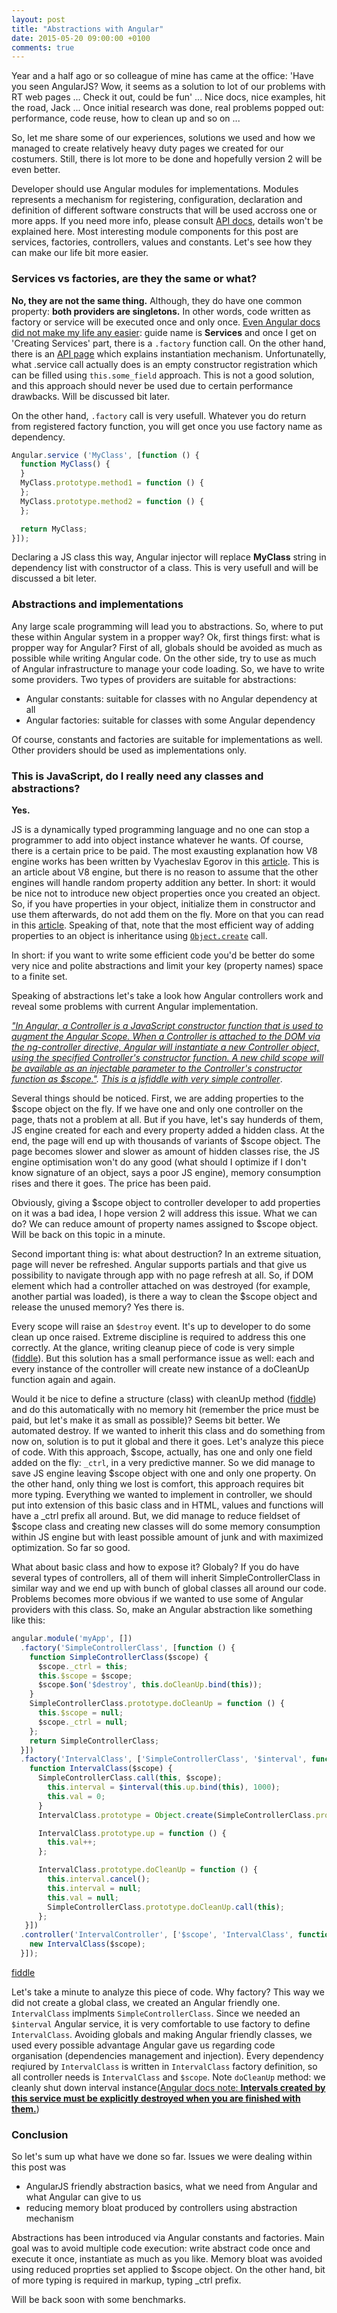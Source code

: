 ```yaml
---
layout: post
title: "Abstractions with Angular"
date: 2015-05-20 09:00:00 +0100
comments: true
---
```


Year and a half ago or so colleague of mine has came at the office: 'Have you seen AngularJS? Wow, it seems as a solution to lot of our problems with RT web pages ... Check it out, could be fun' ...
Nice docs, nice examples, hit the road, Jack ... Once initial research was done, real problems popped out: performance, code reuse, how to clean up and so on ...

So, let me share some of our experiences, solutions we used and how we managed to create relatively heavy duty pages we created for our costumers. Still, there is lot more to be done and hopefully version 2 will be even better.

Developer should use Angular modules for implementations. Modules represents a mechanism for registering, configuration, declaration and definition of different software constructs that will be used accross one or more apps. If you need more info, please consult [API docs](https://docs.angularjs.org/api/ng/type/angular.Module), details won't be explained here. Most interesting module components for this post are services, factories, controllers, values and constants. Let's see how they can make our life bit more easier.


### Services vs factories, are they the same or what?


**No, they are not the same thing.** Although, they do have one common property: **both providers are singletons.** In other words, code written as factory or service will be executed once and only once. [Even Angular docs did not make my life any easier](https://docs.angularjs.org/guide/services): guide name is **Services** and once I get on 'Creating Services' part, there is a ```.factory``` function call. On the other hand, there is an [API page](https://docs.angularjs.org/api/auto/service/$provide#service) which explains instantiation mechanism. Unfortunatelly, what .service call actually does is an empty constructor registration which can be filled using ```this.some_field``` approach. This is not a good solution, and this approach should never be used due to certain performance drawbacks. Will be discussed bit later.

On the other hand, ```.factory``` call is very usefull. Whatever you do return from registered factory function, you will get once you use factory name as dependency.

```javascript
Angular.service ('MyClass', [function () {
  function MyClass() {
  }
  MyClass.prototype.method1 = function () {
  };
  MyClass.prototype.method2 = function () {
  };

  return MyClass;
}]);
```

Declaring a JS class this way, Angular injector will replace **MyClass** string in dependency list with constructor of a class. This is very usefull and will be discussed a bit leter.


### Abstractions and implementations


Any large scale programming will lead you to abstractions. So, where to put these within Angular system in a propper way? Ok, first things first: what is propper way for Angular? First of all, globals should be avoided as much as possible while writing Angular code. On the other side, try to use as much of Angular infrastructure to manage your code loading. So, we have to write some providers.
Two types of providers are suitable for abstractions:

- Angular constants: suitable for classes with no Angular dependency at all
- Angular factories: suitable for classes with some Angular dependency

Of course, constants and factories are suitable for implementations as well. Other providers should be used as implementations only.


### This is JavaScript, do I really need any classes and abstractions?


**Yes.**

JS is a dynamically typed programming language and no one can stop a programmer to add into object instance whatever he wants. Of course, there is a certain price to be paid. The most exausting explanation how V8 engine works has been written by Vyacheslav Egorov in this [article](http://mrale.ph/blog/2014/07/30/constructor-vs-objectcreate.html). This is an article about V8 engine, but there is no reason to assume that the other engines will handle random property addition any better. In short: it would be nice not to introduce new object properties once you created an object. So, if you have properties in your object, initialize them in constructor and use them afterwards, do not add them on the fly. More on that you can read in this [article](http://morethanslightly.com/index.php/2014/09/cleaning-up-the-objects-on-politeness/). Speaking of that, note that the most efficient way of adding properties to an object is inheritance using [```Object.create```](https://developer.mozilla.org/en-US/docs/Web/JavaScript/Reference/Global_Objects/Object/create) call.

In short: if you want to write some efficient code you'd be better do some very nice and polite abstractions and limit your key (property names) space to a finite set.

Speaking of abstractions let's take a look how Angular controllers work and reveal some problems with current Angular implementation.

*["In Angular, a Controller is a JavaScript constructor function that is used to augment the Angular Scope. When a Controller is attached to the DOM via the ng-controller directive, Angular will instantiate a new Controller object, using the specified Controller's constructor function. A new child scope will be available as an injectable parameter to the Controller's constructor function as $scope."](https://docs.angularjs.org/guide/controller). [This is a jsfiddle with very simple controller](http://jsfiddle.net/veljkopopovic/zc4thwwm/)*.



Several things should be noticed. First, we are adding properties to the $scope object on the fly. If we have one and only one controller on the page, thats not a problem at all. But if you have, let's say hunderds of them, JS engine created for each and every property added a hidden class. At the end, the page will end up with thousands of variants of $scope object. The page becomes slower and slower as amount of hidden classes rise, the JS engine optimisation won't do any good (what should I optimize if I don't know signature of an object, says a poor JS engine), memory consumption rises and there it goes. The price has been paid.

Obviously, giving a $scope object to controller developer to add properties on it was a bad idea, I hope version 2 will address this issue. What we can do? We can reduce amount of property names assigned to $scope object. Will be back on this topic in a minute.

Second important thing is: what about destruction? In an extreme situation, page will never be refreshed. Angular supports partials and that give us possibility to navigate through app with no page refresh at all. So, if DOM element which had a controller attached on was destroyed (for example, another partial was loaded), is there a way to clean the $scope object and release the unused memory? Yes there is. 

Every scope will raise an ```$destroy``` event. It's up to developer to do some clean up once raised. Extreme discipline is required to address this one correctly. At the glance, writing cleanup piece of code is very simple ([fiddle](http://jsfiddle.net/veljkopopovic/zc6dg1a0/)). But this solution has a small performance issue as well: each and every instance of the controller will create new instance of a doCleanUp function again and again.

Would it be nice to define a structure (class) with cleanUp method ([fiddle](http://jsfiddle.net/veljkopopovic/9c53omo8/)) and do this automatically with no memory hit (remember the price must be paid, but let's make it as small as possible)? Seems bit better. We automated destroy. If we wanted to inherit this class and do something from now on, solution is to put it global and there it goes. Let's analyze this piece of code. With this approach, $scope, actually, has one and only one field added on the fly: ```_ctrl```, in a very predictive manner. So we did manage to save JS engine leaving $scope object with one and only one property. On the other hand, only thing we lost is comfort, this approach requires bit more typing. Everything we wanted to implement in controller, we should put into extension of this basic class and in HTML, values and functions will have a _ctrl prefix all around. But, we did manage to reduce fieldset of $scope class and creating new classes will do some memory consumption within JS engine but with least possible amount of junk and with maximized optimization. So far so good.

What about basic class and how to expose it? Globaly? If you do have several types of controllers, all of them will inherit SimpleControllerClass in similar way and we end up with bunch of global classes all around our code. Problems becomes more obvious if we wanted to use some of Angular providers with this class. So, make an Angular abstraction like something like this:

```javascript
angular.module('myApp', [])
  .factory('SimpleControllerClass', [function () {
    function SimpleControllerClass($scope) {
      $scope._ctrl = this;
      this.$scope = $scope;
      $scope.$on('$destroy', this.doCleanUp.bind(this));
    }
    SimpleControllerClass.prototype.doCleanUp = function () {
      this.$scope = null;
      $scope._ctrl = null;
    };
    return SimpleControllerClass;
  }])
  .factory('IntervalClass', ['SimpleControllerClass', '$interval', function (SimpleControllerClass, $interval) {
    function IntervalClass($scope) {
      SimpleControllerClass.call(this, $scope);
        this.interval = $interval(this.up.bind(this), 1000);
        this.val = 0;
      }
      IntervalClass.prototype = Object.create(SimpleControllerClass.prototype);

      IntervalClass.prototype.up = function () {
        this.val++;
      };

      IntervalClass.prototype.doCleanUp = function () {
        this.interval.cancel();
        this.interval = null;
        this.val = null;
        SimpleControllerClass.prototype.doCleanUp.call(this);
      };
   }])
  .controller('IntervalController', ['$scope', 'IntervalClass', function ($scope, IntervalClass) {
    new IntervalClass($scope);
  }]);
```
[fiddle](http://jsfiddle.net/veljkopopovic/gyypas36/)

Let's take a minute to analyze this piece of code. Why factory? This way we did not create a global class, we created an Angular friendly one. ```IntervalClass``` implments ```SimpleControllerClass```. Since we needed an ```$interval``` Angular service, it is very comfortable to use factory to define ```IntervalClass```. Avoiding globals and making Angular friendly classes, we used every possible advantage Angular gave us regarding code organisation (dependencies management and injection).
Every dependency reqiured by ```IntervalClass``` is written in ```IntervalClass``` factory definition, so all controller needs is ```IntervalClass``` and ```$scope```. Note ```doCleanUp``` method: we cleanly shut down interval instance([Angular docs note: **Intervals created by this service must be explicitly destroyed when you are finished with them.**](https://docs.angularjs.org/api/ng/service/$interval))


### Conclusion


So let's sum up what have we done so far. Issues we were dealing within this post was
- AngularJS friendly abstraction basics, what we need from Angular and what Angular can give to us
- reducing memory bloat produced by controllers using abstraction mechanism

Abstractions has been introduced via Angular constants and factories. Main goal was to avoid multiple code execution: write abstract code once and execute it once, instantiate as much as you like. Memory bloat was avoided using reduced proprties set applied to $scope object. On the other hand, bit of more typing is required in markup, typing _ctrl prefix.

Will be back soon with some benchmarks.
